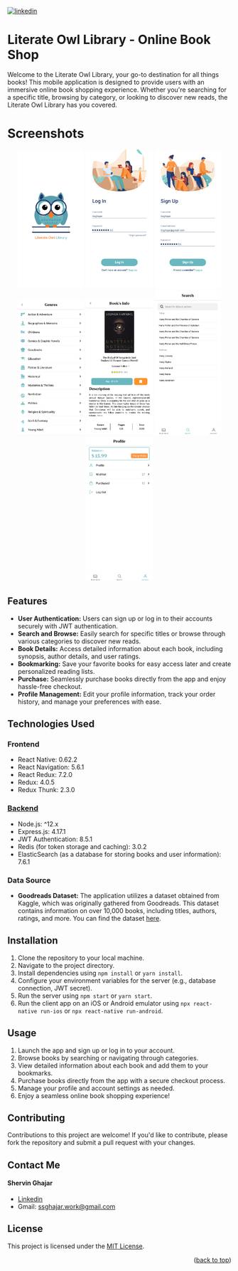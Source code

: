 <a name="readme-top"></a>
[![linkedin][linkedin-shield]][linkedin-url]

# Literate Owl Library - Online Book Shop

Welcome to the Literate Owl Library, your go-to destination for all things books! This mobile application is designed to provide users with an immersive online book shopping experience. Whether you're searching for a specific title, browsing by category, or looking to discover new reads, the Literate Owl Library has you covered.

# Screenshots
<div align="center">  
    <img src="screenshots/intro.png" alt="intro" width="150" >
    <img src="screenshots/LogIn _ Input 2.png" alt="main" width="150" >
    <img src="screenshots/SignUp _ Input 3.png" alt="step_1" width="150" >
    <img src="screenshots/Home _ Genres.png" alt="step_2" width="150" >
    <img src="screenshots/Home _ Book Info _ Bookmarked.png" alt="end" width="150" >
    <img src="screenshots/Search.png" alt="end" width="150" >
    <img src="screenshots/Profile.png" alt="end" width="150" >
</div>

## Features
- **User Authentication:** Users can sign up or log in to their accounts securely with JWT authentication.
- **Search and Browse:** Easily search for specific titles or browse through various categories to discover new reads.
- **Book Details:** Access detailed information about each book, including synopsis, author details, and user ratings.
- **Bookmarking:** Save your favorite books for easy access later and create personalized reading lists.
- **Purchase:** Seamlessly purchase books directly from the app and enjoy hassle-free checkout.
- **Profile Management:** Edit your profile information, track your order history, and manage your preferences with ease.

## Technologies Used
### Frontend
- React Native: 0.62.2
- React Navigation: 5.6.1
- React Redux: 7.2.0
- Redux: 4.0.5
- Redux Thunk: 2.3.0

### [Backend][lol-backend]
- Node.js: ^12.x
- Express.js: 4.17.1
- JWT Authentication: 8.5.1
- Redis (for token storage and caching): 3.0.2
- ElasticSearch (as a database for storing books and user information): 7.6.1
### Data Source
- **Goodreads Dataset:** The application utilizes a dataset obtained from Kaggle, which was originally gathered from Goodreads. This dataset contains information on over 10,000 books, including titles, authors, ratings, and more. You can find the dataset [here][kaggle-url].

## Installation
1. Clone the repository to your local machine.
2. Navigate to the project directory.
3. Install dependencies using `npm install` or `yarn install`.
4. Configure your environment variables for the server (e.g., database connection, JWT secret).
5. Run the server using `npm start` or `yarn start`.
6. Run the client app on an iOS or Android emulator using `npx react-native run-ios` or `npx react-native run-android`.

## Usage
1. Launch the app and sign up or log in to your account.
2. Browse books by searching or navigating through categories.
3. View detailed information about each book and add them to your bookmarks.
4. Purchase books directly from the app with a secure checkout process.
5. Manage your profile and account settings as needed.
6. Enjoy a seamless online book shopping experience!

## Contributing
Contributions to this project are welcome! If you'd like to contribute, please fork the repository and submit a pull request with your changes.

## Contact Me

#### Shervin Ghajar
- [Linkedin][linkedin-url]
- Gmail: ssghajar.work@gmail.com

## License
This project is licensed under the [MIT License](/LICENSE).
<p align="right">(<a href="#readme-top">back to top</a>)</p>

<!-- MARKDOWN LINKS & IMAGES -->
[kaggle-url]: https://www.kaggle.com/datasets/jealousleopard/goodreadsbooks

[linkedin-shield]: https://img.shields.io/badge/Linkedin-0A66C2?style=for-the-badge&logo=linkedin&logoColor=white
[linkedin-url]: https://www.linkedin.com/in/shervin-ghajar-254258180/

[gmail-shield]: https://shields.io/badge/Gmail-white?logo=gmail
[gmail-url]: ssghajar.work@gmail.com

[lol-backend]: https://github.com/shervin-ghajar/literate-owl-library-backend]
